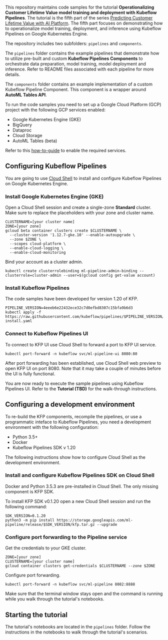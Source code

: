 This repository maintains code samples for the tutorial **Operationalizing Customer Lifetime Value model training and deployment with Kubeflow Pipelines**. The tutorial is the fifth part of the series [Predicting Customer Lifetime Value with AI Platform](https://cloud.google.com/solutions/machine-learning/clv-prediction-with-offline-training-intro).
The fifth part focuses on demonstrating how to operationalize model training, deployment, and inference using Kubeflow Pipelines on Google Kubernetes Engine.

The repository includes two subfolders: `pipelines` and `components`.

The `pipelines` folder contains the example pipelines that demonstrate how to utilize pre-built and custom **Kubeflow Pipelines Components** to orchestrate data preparation, model training, model deployment and inference. Refer to README files associated with each pipeline for more details.

The `components` folder contains an example implementation of a custom Kubeflow Pipeline Component. This component is a wrapper around **AutoML Tables API**.

To run the code samples you need to set up a Google Cloud Platform (GCP) project with the following GCP services enabled:
- Google Kubernetes Engine (GKE)
- BigQuery
- Dataproc
- Cloud Storage
- AutoML Tables (beta)

Refer to this [how-to-guide](https://cloud.google.com/apis/docs/enable-disable-apis) to enable the required services.

## Configuring Kubeflow Pipelines
You are going to use [Cloud Shell](https://cloud.google.com/shell/) to install and configure Kubeflow Pipelines on Google Kubernetes Engine.

### Install Google Kubernetes Engine (GKE)
Open a Cloud Shell session and create a single-zone **Standard** cluster. Make sure to replace the placeholders with your zone and cluster name.
```
CLUSTERNAME=[your cluster name]
ZONE=[your zone]
gcloud beta container clusters create $CLUSTERNAME \
  --cluster-version '1.12.7-gke.10' --enable-autoupgrade \
  --zone $ZONE \
  --scopes cloud-platform \
  --enable-cloud-logging \
  --enable-cloud-monitoring 
```

Bind your account as a cluster admin.
```
kubectl create clusterrolebinding ml-pipeline-admin-binding --clusterrole=cluster-admin --user=$(gcloud config get-value account)
```

### Install Kubeflow Pipelines
The code samples have been developed for version 1.20 of KFP.
```
PIPELINE_VERSION=4eeeb6e22432ece32c7d0efbd8307c15bfa9b6d3
kubectl apply -f https://raw.githubusercontent.com/kubeflow/pipelines/$PIPELINE_VERSION/manifests/namespaced-install.yaml
```
### Connect to Kubeflow Pipelines UI

To connect to KFP UI use Cloud Shell to forward a port to KFP UI service. 
```
kubectl port-forward -n kubeflow svc/ml-pipeline-ui 8080:80
```
After port forwarding has been established, use Cloud Shell web preview to open KFP UI on port 8080. Note that it may take a couple of minutes before the UI is fully functional.

You are now ready to execute the sample pipelines using Kubeflow Pipelines UI. Refer to the **Tutorial (TBD)** for the walk-through instructions.

## Configuring a development environment

To re-build the KFP components, recompile the pipelines, or use a programmatic inteface to Kubeflow Pipelines, you need a development environment with the following configuration:
- Python 3.5+
- Docker
- Kubeflow Pipelines SDK v 1.20

The following instructions show how to configure Cloud Shell as the development environment. 


### Install and configure Kubeflow Pipelines SDK on Cloud Shell
Docker and Python 3.5.3 are pre-installed in Cloud Shell. The only missing component is KFP SDK.


To install KFP SDK v0.1.20 open a new Cloud Shell session and run the following command:
```
SDK_VERSION=0.1.20
python3 -m pip install https://storage.googleapis.com/ml-pipeline/release/$SDK_VERSION/kfp.tar.gz --upgrade
```

### Configure port forwarding to the Pipeline service 
Get the credentials to your GKE cluster.
```
ZONE=[your zone]
CLUSTERNAME=[your cluster name]
gcloud container clusters get-credentials $CLUSTERNAME --zone $ZONE
```
Configure port forwarding.
```
kubectl port-forward -n kubeflow svc/ml-pipeline 8082:8888
```

Make sure that the terminal window stays open and the command is running while you walk through the tutorial's notebooks.




## Starting the tutorial
The tutorial's notebooks are located in the `pipelines` folder. Follow the instructions in the notebooks to walk through the tutorial's scenarios.




